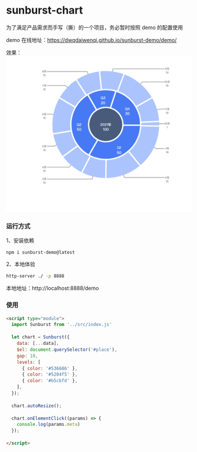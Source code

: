 # sunburst-chart
为了满足产品需求而手写（撕）的一个项目，务必暂时按照 demo 的配置使用

demo 在线地址：https://dwqdaiwenqi.github.io/sunburst-demo/demo/   

效果：
<img src="./preview1.png">
### 运行方式
1、安装依赖
```bash
npm i sunburst-demo@latest
```

2、本地体验
```bash
http-server ./ -p 8888
```
本地地址：http://localhost:8888/demo

### 使用
```html
<script type="module">
  import Sunburst from '../src/index.js'

  let chart = Sunburst({
    data: [...data],
    $el: document.querySelector('#place'),
    gap: 10,
    levels: [
      { color: '#536686' },
      { color: '#5284f5' },
      { color: '#b5cbfd' },
    ],
  });

  chart.autoResize();
  
  chart.onElementClick((params) => {
    console.log(params.meta)
  });

</script>

```